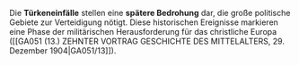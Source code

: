 
Die **Türkeneinfälle** stellen eine **spätere Bedrohung** dar, die große politische Gebiete zur Verteidigung nötigt. Diese historischen Ereignisse markieren eine Phase der militärischen Herausforderung für das christliche Europa ([[GA051 (13.) ZEHNTER VORTRAG GESCHICHTE DES MITTELALTERS, 29. Dezember 1904|GA051/13]]).
